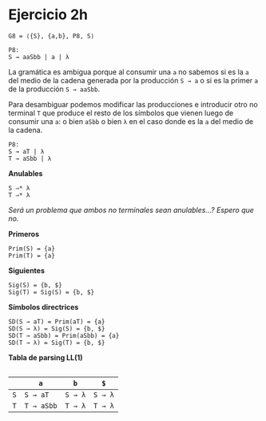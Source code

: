 # Ejercicio 2h

```
G8 = ⟨{S}, {a,b}, P8, S⟩

P8:
S → aaSbb | a | λ
```

La gramática es ambigua porque al consumir una `a` no sabemos si es la `a` del medio de la cadena generada por la producción `S → a` o si es la primer `a` de la producción `S → aaSbb`.

Para desambiguar podemos modificar las producciones e introducir otro no terminal `T` que produce el resto de los símbolos que vienen luego de consumir una `a`: o bien `aSbb` o bien `λ` en el caso donde es la `a` del medio de la cadena.

```
P8:
S → aT | λ
T → aSbb | λ
```

**Anulables**

```
S ⇒* λ
T ⇒* λ
```

*Será un problema que ambos no terminales sean anulables...? Espero que no.*

**Primeros**

```
Prim(S) = {a}
Prim(T) = {a}
```

**Siguientes**

```
Sig(S) = {b, $}
Sig(T) = Sig(S) = {b, $}
```

**Símbolos directrices**

```
SD(S → aT) = Prim(aT) = {a}
SD(S → λ) = Sig(S) = {b, $}
SD(T → aSbb) = Prim(aSbb) = {a}
SD(T → λ) = Sig(T) = {b, $}
```

**Tabla de parsing LL(1)**

<div style="overflow-x:scroll; white-space: nowrap;">

||`a`|`b`|`$`|
|-|-|-|-|
|`S`|`S → aT`|`S → λ`|`S → λ`|
|`T`|`T → aSbb`|`T → λ`|`T → λ`|

</div>
